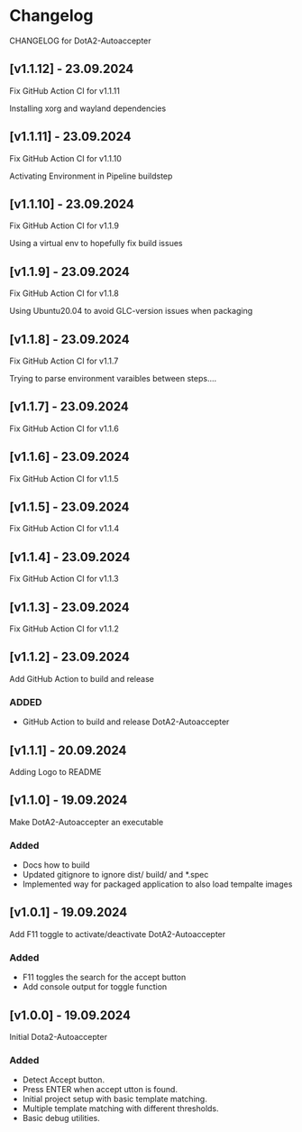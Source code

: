 # Changelog

CHANGELOG for DotA2-Autoaccepter

## [v1.1.12] - 23.09.2024

Fix GitHub Action CI for v1.1.11

Installing xorg and wayland dependencies



## [v1.1.11] - 23.09.2024

Fix GitHub Action CI for v1.1.10

Activating Environment in Pipeline buildstep



## [v1.1.10] - 23.09.2024

Fix GitHub Action CI for v1.1.9

Using a virtual env to hopefully fix build issues



## [v1.1.9] - 23.09.2024

Fix GitHub Action CI for v1.1.8

Using Ubuntu20.04 to avoid GLC-version issues when packaging



## [v1.1.8] - 23.09.2024

Fix GitHub Action CI for v1.1.7

Trying to parse environment varaibles between steps....



## [v1.1.7] - 23.09.2024

Fix GitHub Action CI for v1.1.6



## [v1.1.6] - 23.09.2024

Fix GitHub Action CI for v1.1.5



## [v1.1.5] - 23.09.2024

Fix GitHub Action CI for v1.1.4



## [v1.1.4] - 23.09.2024

Fix GitHub Action CI for v1.1.3



## [v1.1.3] - 23.09.2024

Fix GitHub Action CI for v1.1.2



## [v1.1.2] - 23.09.2024

Add GitHub Action to build and release

### ADDED
- GitHub Action to build and release DotA2-Autoaccepter



## [v1.1.1] - 20.09.2024

Adding Logo to README



## [v1.1.0] - 19.09.2024

Make DotA2-Autoaccepter an executable

### Added
- Docs how to build
- Updated gitignore to ignore dist/ build/ and *.spec
- Implemented way for packaged application to also load tempalte images



## [v1.0.1] - 19.09.2024

Add F11 toggle to activate/deactivate DotA2-Autoaccepter

### Added
- F11 toggles the search for the accept button
- Add console output for toggle function



## [v1.0.0] - 19.09.2024

Initial Dota2-Autoaccepter 

### Added
- Detect Accept button.
- Press ENTER when accept utton is found.
- Initial project setup with basic template matching.
- Multiple template matching with different thresholds.
- Basic debug utilities.
